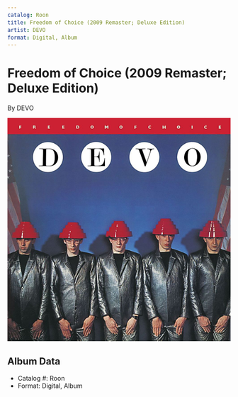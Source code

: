 ```yaml
---
catalog: Roon
title: Freedom of Choice (2009 Remaster; Deluxe Edition)
artist: DEVO
format: Digital, Album
---
```


# Freedom of Choice (2009 Remaster; Deluxe Edition)

By DEVO

![](../../assets/albumcovers/DEVO-Freedom_of_Choice_2009_Remaster;_Deluxe_Edition.png)

## Album Data

- Catalog #: Roon
- Format: Digital, Album

